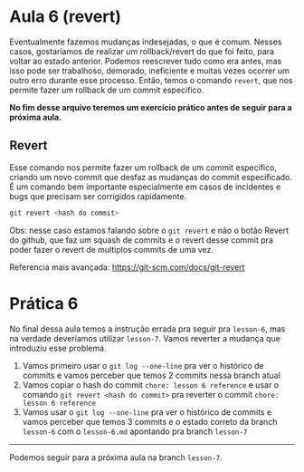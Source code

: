 # Aula 6 (revert)

Eventualmente fazemos mudanças indesejadas, o que é comum. Nesses casos, gostaríamos de realizar um rollback/revert do que foi feito, para voltar ao estado anterior.
Podemos reescrever tudo como era antes, mas isso pode ser trabalhoso, demorado, ineficiente e muitas vezes ocorrer um outro erro durante esse processo. Então, temos o comando `revert`, que nos permite fazer um rollback de um commit específico.

**No fim desse arquivo teremos um exercício prático antes de seguir para a próxima aula.**

## Revert

Esse comando nos permite fazer um rollback de um commit específico, criando um novo commit que desfaz as mudanças do commit especificado.
É um comando bem importante especialmente em casos de incidentes e bugs que precisam ser corrigidos rapidamente.

```bash
git revert <hash do commit>
```

Obs: nesse caso estamos falando sobre o `git revert` e não o botão Revert do github, que faz um squash de commits e o revert desse commit pra poder fazer o revert de multiplos commits de uma vez.

Referencia mais avançada: https://git-scm.com/docs/git-revert

# Prática 6

No final dessa aula temos a instrução errada pra seguir pra `lesson-6`, mas na verdade deveríamos utilizar `lesson-7`. Vamos reverter a mudança que introduziu esse problema.

1. Vamos primeiro usar o `git log --one-line` pra ver o histórico de commits e vamos perceber que temos 2 commits nessa branch atual
2. Vamos copiar o hash do commit `chore: lesson 6 reference` e usar o comando `git revert <hash do commit>` pra reverter o commit `chore: lesson 6 reference`
3. Vamos usar o `git log --one-line` pra ver o histórico de commits e vamos perceber que temos 3 commits e o estado correto da branch `lesson-6` com o `lesson-6.md` apontando pra branch `lesson-7`

--- 

Podemos seguir para a próxima aula na branch `lesson-7`.
